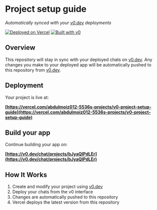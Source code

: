 # Project setup guide

*Automatically synced with your [v0.dev](https://v0.dev) deployments*

[![Deployed on Vercel](https://img.shields.io/badge/Deployed%20on-Vercel-black?style=for-the-badge&logo=vercel)](https://vercel.com/abdulmoiz012-5536s-projects/v0-project-setup-guide)
[![Built with v0](https://img.shields.io/badge/Built%20with-v0.dev-black?style=for-the-badge)](https://v0.dev/chat/projects/bJyaQlPdLEr)

## Overview

This repository will stay in sync with your deployed chats on [v0.dev](https://v0.dev).
Any changes you make to your deployed app will be automatically pushed to this repository from [v0.dev](https://v0.dev).

## Deployment

Your project is live at:

**[https://vercel.com/abdulmoiz012-5536s-projects/v0-project-setup-guide](https://vercel.com/abdulmoiz012-5536s-projects/v0-project-setup-guide)**

## Build your app

Continue building your app on:

**[https://v0.dev/chat/projects/bJyaQlPdLEr](https://v0.dev/chat/projects/bJyaQlPdLEr)**

## How It Works

1. Create and modify your project using [v0.dev](https://v0.dev)
2. Deploy your chats from the v0 interface
3. Changes are automatically pushed to this repository
4. Vercel deploys the latest version from this repository